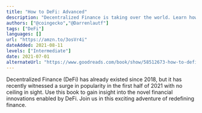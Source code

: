 ```yaml
---
title: "How to DeFi: Advanced"
description: "Decentralized Finance is taking over the world. Learn how to get started and join the revolution."
authors: ["@coingecko","@Darrenlautf"]
tags: ["DeFi"]
languages: []
url: "https://amzn.to/3osVr4i"
dateAdded: 2021-08-11
levels: ["Intermediate"]
date: 2021-07-01
alternateUrl: "https://www.goodreads.com/book/show/58512673-how-to-defi"
---
```


Decentralized Finance (DeFi) has already existed since 2018, but it has recently witnessed a surge in popularity in the first half of 2021 with no ceiling in sight. Use this book to gain insight into the novel financial innovations enabled by DeFi. Join us in this exciting adventure of redefining finance.